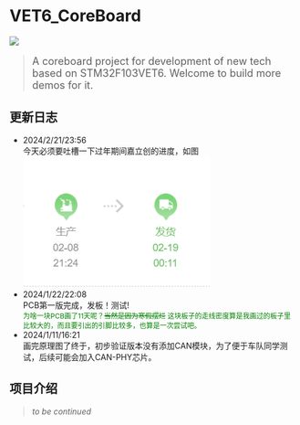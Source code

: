   # VET6_CoreBoard    
![](/pic/VET6-coreboard.1.png)
> <span style="font-size: 18px;">A coreboard project for development of new tech based on STM32F103VET6. Welcome to build more demos for it.</span>
## 更新日志   
  + 2024/2/21/23:56   
   今天必须要吐槽一下过年期间嘉立创的进度，如图     
   ![](/pic/Screenshot.png) 
  + 2024/1/22/22:08  
    PCB第一版完成，发板！测试!  
    <span style="font-size: 12px;color: green;">为啥一块PCB画了11天呢？~~当然是因为寒假摆烂~~  这块板子的走线密度算是我画过的板子里比较大的，而且要引出的引脚比较多，也算是一次尝试吧。</span>
  + 2024/1/11/16:21  
    画完原理图了终于，初步验证版本没有添加CAN模块，为了便于车队同学测试，后续可能会加入CAN-PHY芯片。
## 项目介绍 
> *to be continued*      